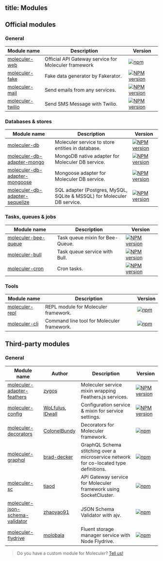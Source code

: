 title: Modules
---
## Official modules

### General
| Module name | Description | Version |
|-------------|-------------|---------|
| [moleculer-web](moleculer-web.html) | Official API Gateway service for Moleculer framework | [![npm](https://img.shields.io/npm/v/moleculer-web.svg?maxAge=3600)](https://www.npmjs.com/package/moleculer-web)
| [moleculer-fake](https://github.com/moleculerjs/moleculer-addons/tree/master/packages/moleculer-fake#readme) | Fake data generator by Fakerator. | [![NPM version](https://img.shields.io/npm/v/moleculer-fake.svg)](https://www.npmjs.com/package/moleculer-fake)
| [moleculer-mail](https://github.com/moleculerjs/moleculer-addons/tree/master/packages/moleculer-mail#readme) | Send emails from any services. | [![NPM version](https://img.shields.io/npm/v/moleculer-mail.svg)](https://www.npmjs.com/package/moleculer-mail)
| [moleculer-twilio](https://github.com/moleculerjs/moleculer-addons/tree/master/packages/moleculer-twilio#readme) | Send SMS Message with Twilio. | [![NPM version](https://img.shields.io/npm/v/moleculer-twilio.svg)](https://www.npmjs.com/package/moleculer-twilio)

### Databases & stores
| Module name | Description | Version |
|-------------|-------------|---------|
| [moleculer-db](https://github.com/moleculerjs/moleculer-db/tree/master/packages/moleculer-db#readme) | Moleculer service to store entities in database. | [![NPM version](https://img.shields.io/npm/v/moleculer-db.svg)](https://www.npmjs.com/package/moleculer-db)
| [moleculer-db-adapter-mongo](https://github.com/moleculerjs/moleculer-db/tree/master/packages/moleculer-db-adapter-mongo#readme) | MongoDB native adapter for Moleculer DB service. | [![NPM version](https://img.shields.io/npm/v/moleculer-db-adapter-mongo.svg)](https://www.npmjs.com/package/moleculer-db-adapter-mongo)
| [moleculer-db-adapter-mongoose](https://github.com/moleculerjs/moleculer-db/tree/master/packages/moleculer-db-adapter-mongoose#readme) | Mongoose adapter for Moleculer DB service. | [![NPM version](https://img.shields.io/npm/v/moleculer-db-adapter-mongoose.svg)](https://www.npmjs.com/package/moleculer-db-adapter-mongoose)
| [moleculer-db-adapter-sequelize](https://github.com/moleculerjs/moleculer-db/tree/master/packages/moleculer-db-adapter-sequelize#readme) | SQL adapter (Postgres, MySQL, SQLite & MSSQL) for Moleculer DB service. | [![NPM version](https://img.shields.io/npm/v/moleculer-db-adapter-sequelize.svg)](https://www.npmjs.com/package/moleculer-db-adapter-sequelize)

### Tasks, queues & jobs
| Module name | Description | Version |
|-------------|-------------|---------|
| [moleculer-bee-queue](https://github.com/moleculerjs/moleculer-addons/tree/master/packages/moleculer-bee-queue#readme) | Task queue mixin for Bee-Queue. | [![NPM version](https://img.shields.io/npm/v/moleculer-bee-queue.svg)](https://www.npmjs.com/package/moleculer-bee-queue)
| [moleculer-bull](https://github.com/moleculerjs/moleculer-addons/tree/master/packages/moleculer-bull#readme) | Task queue service with Bull. | [![NPM version](https://img.shields.io/npm/v/moleculer-bull.svg)](https://www.npmjs.com/package/moleculer-bull)
| [moleculer-cron](https://github.com/davidroman0O/moleculer-cron#readme) | Cron tasks. | [![NPM version](https://img.shields.io/npm/v/moleculer-cron.svg)](https://www.npmjs.com/package/moleculer-cron)

### Tools
| Module name | Description | Version |
|-------------|-------------|---------|
| [moleculer-repl](moleculer-repl.html) | REPL module for Moleculer framework. | [![npm](https://img.shields.io/npm/v/moleculer-repl.svg?maxAge=3600)](https://www.npmjs.com/package/moleculer-repl)
| [moleculer-cli](moleculer-cli.html) | Command line tool for Moleculer framework. | [![npm](https://img.shields.io/npm/v/moleculer-cli.svg?maxAge=3600)](https://www.npmjs.com/package/moleculer-cli)


## Third-party modules

### General
| Module name | Author |Description | Version |
|-------------|--------|------------|---------|
| [moleculer-adapter-feathers](https://github.com/zygos/moleculer-adapter-feathers#readme) | [zygos](zygos) | Moleculer service mixin wrapping Feathers.js services. | [![NPM version](https://img.shields.io/npm/v/moleculer-adapter-feathers.svg?maxAge=3600)](https://www.npmjs.com/package/moleculer-adapter-feathers)
| [moleculer-config](https://github.com/idwall/moleculer-config#readme) | [WoLfulus](https://github.com/WoLfulus), [IDwall](https://github.com/idwall) | Configuration service & mixin for service settings. | [![NPM version](https://img.shields.io/npm/v/moleculer-config.svg?maxAge=3600)](https://www.npmjs.com/package/moleculer-config)
| [moleculer-decorators](https://github.com/ColonelBundy/moleculer-decorators#readme) | [ColonelBundy](https://github.com/ColonelBundy) | Decorators for Moleculer framework. | [![npm](https://img.shields.io/npm/v/moleculer-decorators.svg?maxAge=3600)](https://www.npmjs.com/package/moleculer-decorators)
| [moleculer-graphql](https://github.com/ConciergeAuctions/moleculer-graphql#readme) | [brad-decker](https://github.com/brad-decker) | GraphQL Schema stitching over a microservice network for co-located type definitions. | [![npm](https://img.shields.io/npm/v/moleculer-graphql.svg?maxAge=3600)](https://www.npmjs.com/package/moleculer-graphql)
| [moleculer-sc](https://github.com/tiaod/moleculer-sc#readme) | [tiaod](https://github.com/tiaod) | API Gateway service for Moleculer framework using SocketCluster. | [![npm](https://img.shields.io/npm/v/moleculer-sc.svg?maxAge=3600)](https://www.npmjs.com/package/moleculer-sc)
| [moleculer-json-schema-validator](https://github.com/zhaoyao91/moleculer-json-schema-validator#readme) | [zhaoyao91](https://github.com/zhaoyao91) | JSON Schema Validator with ajv. | [![npm](https://img.shields.io/npm/v/moleculer-json-schema-validator.svg?maxAge=3600)](https://www.npmjs.com/package/moleculer-json-schema-validator)
| [moleculer-flydrive](https://github.com/molobala/moleculer-flydrive#readme) | [molobala](https://github.com/molobala) | Fluent storage manager service with Node Flydrive. | [![npm](https://img.shields.io/npm/v/moleculer-flydrive.svg?maxAge=3600)](https://www.npmjs.com/package/moleculer-flydrive)

> Do you have a custom module for Moleculer? [Tell us!](https://github.com/moleculerjs/moleculer/issues)
